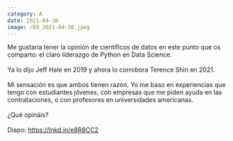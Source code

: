 ```yaml
--- 
category: A 
date: 2021-04-30 
image: /69_2021-04-30.jpeg 
--- 
```


Me gustaría tener la opinión de científicos de datos en este punto que os comparto: el claro liderazgo de Python en Data Science. <br><br>Ya lo dijo Jeff Hale en 2019 y ahora lo corrobora Terence Shin en 2021. <br><br>Mi sensación es que ambos tienen razón. Yo me baso en experiencias que tengo con estudiantes jóvenes, con empresas que me piden ayuda en las contrataciones, o con profesores en universidades americanas. <br><br>¿Qué opináis?<br><br>Diapo: https://lnkd.in/e8R8CC2